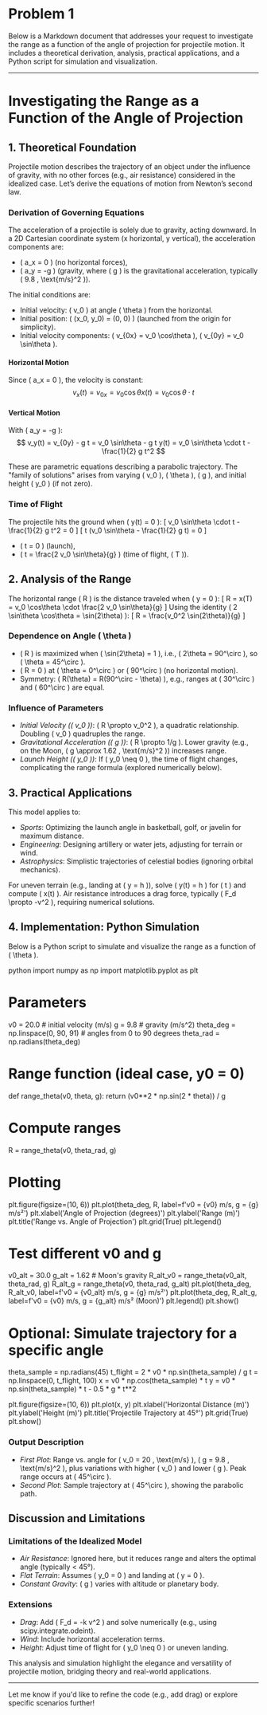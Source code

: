 # Problem 1
Below is a Markdown document that addresses your request to investigate the range as a function of the angle of projection for projectile motion. It includes a theoretical derivation, analysis, practical applications, and a Python script for simulation and visualization.

---

# Investigating the Range as a Function of the Angle of Projection

## 1. Theoretical Foundation

Projectile motion describes the trajectory of an object under the influence of gravity, with no other forces (e.g., air resistance) considered in the idealized case. Let’s derive the equations of motion from Newton’s second law.

### Derivation of Governing Equations
The acceleration of a projectile is solely due to gravity, acting downward. In a 2D Cartesian coordinate system (x horizontal, y vertical), the acceleration components are:
- \( a_x = 0 \) (no horizontal forces),
- \( a_y = -g \) (gravity, where \( g \) is the gravitational acceleration, typically \( 9.8 \, \text{m/s}^2 \)).

The initial conditions are:
- Initial velocity: \( v_0 \) at angle \( \theta \) from the horizontal.
- Initial position: \( (x_0, y_0) = (0, 0) \) (launched from the origin for simplicity).
- Initial velocity components: \( v_{0x} = v_0 \cos\theta \), \( v_{0y} = v_0 \sin\theta \).

#### Horizontal Motion
Since \( a_x = 0 \), the velocity is constant:
$$
 v_x(t) = v_{0x} = v_0 \cos\theta 
 x(t) = v_0 \cos\theta \cdot t 
 $$   

#### Vertical Motion
With \( a_y = -g \):
$$
 v_y(t) = v_{0y} - g t = v_0 \sin\theta - g t 
y(t) = v_0 \sin\theta \cdot t - \frac{1}{2} g t^2 
$$

These are parametric equations describing a parabolic trajectory. The "family of solutions" arises from varying \( v_0 \), \( \theta \), \( g \), and initial height \( y_0 \) (if not zero).

### Time of Flight
The projectile hits the ground when \( y(t) = 0 \):
\[ v_0 \sin\theta \cdot t - \frac{1}{2} g t^2 = 0 \]
\[ t (v_0 \sin\theta - \frac{1}{2} g t) = 0 \]
- \( t = 0 \) (launch),
- \( t = \frac{2 v_0 \sin\theta}{g} \) (time of flight, \( T \)).

## 2. Analysis of the Range

The horizontal range \( R \) is the distance traveled when \( y = 0 \):
\[ R = x(T) = v_0 \cos\theta \cdot \frac{2 v_0 \sin\theta}{g} \]
Using the identity \( 2 \sin\theta \cos\theta = \sin(2\theta) \):
\[ R = \frac{v_0^2 \sin(2\theta)}{g} \]

### Dependence on Angle \( \theta \)
- \( R \) is maximized when \( \sin(2\theta) = 1 \), i.e., \( 2\theta = 90^\circ \), so \( \theta = 45^\circ \).
- \( R = 0 \) at \( \theta = 0^\circ \) or \( 90^\circ \) (no horizontal motion).
- Symmetry: \( R(\theta) = R(90^\circ - \theta) \), e.g., ranges at \( 30^\circ \) and \( 60^\circ \) are equal.

### Influence of Parameters
- *Initial Velocity (\( v_0 \))*: \( R \propto v_0^2 \), a quadratic relationship. Doubling \( v_0 \) quadruples the range.
- *Gravitational Acceleration (\( g \))*: \( R \propto 1/g \). Lower gravity (e.g., on the Moon, \( g \approx 1.62 \, \text{m/s}^2 \)) increases range.
- *Launch Height (\( y_0 \))*: If \( y_0 \neq 0 \), the time of flight changes, complicating the range formula (explored numerically below).

## 3. Practical Applications

This model applies to:
- *Sports*: Optimizing the launch angle in basketball, golf, or javelin for maximum distance.
- *Engineering*: Designing artillery or water jets, adjusting for terrain or wind.
- *Astrophysics*: Simplistic trajectories of celestial bodies (ignoring orbital mechanics).

For uneven terrain (e.g., landing at \( y = h \)), solve \( y(t) = h \) for \( t \) and compute \( x(t) \). Air resistance introduces a drag force, typically \( F_d \propto -v^2 \), requiring numerical solutions.

## 4. Implementation: Python Simulation

Below is a Python script to simulate and visualize the range as a function of \( \theta \).

python
import numpy as np
import matplotlib.pyplot as plt

# Parameters
v0 = 20.0  # initial velocity (m/s)
g = 9.8    # gravity (m/s^2)
theta_deg = np.linspace(0, 90, 91)  # angles from 0 to 90 degrees
theta_rad = np.radians(theta_deg)

# Range function (ideal case, y0 = 0)
def range_theta(v0, theta, g):
    return (v0**2 * np.sin(2 * theta)) / g

# Compute ranges
R = range_theta(v0, theta_rad, g)

# Plotting
plt.figure(figsize=(10, 6))
plt.plot(theta_deg, R, label=f'v0 = {v0} m/s, g = {g} m/s²')
plt.xlabel('Angle of Projection (degrees)')
plt.ylabel('Range (m)')
plt.title('Range vs. Angle of Projection')
plt.grid(True)
plt.legend()

# Test different v0 and g
v0_alt = 30.0
g_alt = 1.62  # Moon's gravity
R_alt_v0 = range_theta(v0_alt, theta_rad, g)
R_alt_g = range_theta(v0, theta_rad, g_alt)
plt.plot(theta_deg, R_alt_v0, label=f'v0 = {v0_alt} m/s, g = {g} m/s²')
plt.plot(theta_deg, R_alt_g, label=f'v0 = {v0} m/s, g = {g_alt} m/s² (Moon)')
plt.legend()
plt.show()

# Optional: Simulate trajectory for a specific angle
theta_sample = np.radians(45)
t_flight = 2 * v0 * np.sin(theta_sample) / g
t = np.linspace(0, t_flight, 100)
x = v0 * np.cos(theta_sample) * t
y = v0 * np.sin(theta_sample) * t - 0.5 * g * t**2

plt.figure(figsize=(10, 6))
plt.plot(x, y)
plt.xlabel('Horizontal Distance (m)')
plt.ylabel('Height (m)')
plt.title('Projectile Trajectory at 45°')
plt.grid(True)
plt.show()


### Output Description
- *First Plot*: Range vs. angle for \( v_0 = 20 \, \text{m/s} \), \( g = 9.8 \, \text{m/s}^2 \), plus variations with higher \( v_0 \) and lower \( g \). Peak range occurs at \( 45^\circ \).
- *Second Plot*: Sample trajectory at \( 45^\circ \), showing the parabolic path.

## Discussion and Limitations

### Limitations of the Idealized Model
- *Air Resistance*: Ignored here, but it reduces range and alters the optimal angle (typically < 45°).
- *Flat Terrain*: Assumes \( y_0 = 0 \) and landing at \( y = 0 \).
- *Constant Gravity*: \( g \) varies with altitude or planetary body.

### Extensions
- *Drag*: Add \( F_d = -k v^2 \) and solve numerically (e.g., using scipy.integrate.odeint).
- *Wind*: Include horizontal acceleration terms.
- *Height*: Adjust time of flight for \( y_0 \neq 0 \) or uneven landing.

This analysis and simulation highlight the elegance and versatility of projectile motion, bridging theory and real-world applications.

--- 

Let me know if you'd like to refine the code (e.g., add drag) or explore specific scenarios further!